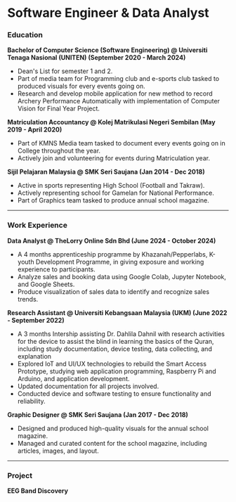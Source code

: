 # Software Engineer & Data Analyst

### Education
**Bachelor of Computer Science (Software Engineering) @ Universiti Tenaga Nasional (UNITEN) (September 2020 - March 2024)**
- Dean's List for semester 1 and 2.
- Part of media team for Programming club and e-sports club tasked to produced visuals for every events going on.
- Research and develop mobile application for new method to record Archery Performance Automatically with implementation of Computer Vision for Final Year Project.

**Matriculation Accountancy @ Kolej Matrikulasi Negeri Sembilan (May 2019 - April 2020)**
- Part of KMNS Media team tasked to document every events going on in College throughout the year.
- Actively join and volunteering for events during Matriculation year.

**Sijil Pelajaran Malaysia @ SMK Seri Saujana (Jan 2014 - Dec 2018)**
- Active in sports representing High School (Football and Takraw).
- Actively representing school for Gamelan for National Performance.
- Part of Graphics team tasked to produce annual school magazine.
---
### Work Experience
**Data Analyst @ TheLorry Online Sdn Bhd (June 2024 - October 2024)**
- A 4 months apprenticeship programme by Khazanah/Pepperlabs, K-youth Development Programme, in giving exposure and working experience to participants.
- Analyze sales and booking data using Google Colab, Jupyter Notebook, and Google Sheets.
- Produce visualization of sales data to identify and recognize sales trends.

**Research Assistant @ Universiti Kebangsaan Malaysia (UKM) (June 2022 - September 2022)**
- A 3 months Intership assisting Dr. Dahlila Dahnil with research activities for the device to assist the blind in learning the basics of the Quran, including study documentation, device testing, data collecting, and explanation
- Explored IoT and UI/UX technologies to rebuild the Smart Access Prototype, studying web application programming, Raspberry Pi and Arduino, and application development.
- Updated documentation for all projects involved.
- Conducted device and software testing to ensure functionality and reliability.

**Graphic Designer @ SMK Seri Saujana (Jan 2017 - Dec 2018)**
- Designed and produced high-quality visuals for the annual school magazine.
- Managed and curated content for the school magazine, including articles, images, and layout.
---
### Project
**EEG Band Discovery**

